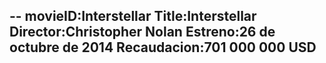 --
movieID:Interstellar
Title:Interstellar
Director:Christopher Nolan
Estreno:26 de octubre de 2014
Recaudacion:701 000 000 USD
---